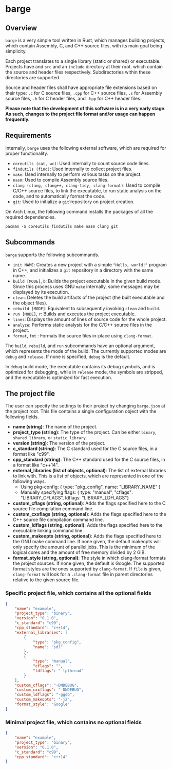 # barge

## Overview

`barge` is a very simple tool written in Rust, which manages building projects,
which contain Assembly, C, and C++ source files, with its main goal being
simplicity.

Each project translates to a single library (static or shared) or executable.
Projects have and `src` and an `include` directory at their root. which contain
the source and header files respectively. Subdirectories within these
directories are supported.

Source and header files shall have appropriate file extensions based on their
type: `.c` for C source files, `.cpp` for C++ source files, `.s` for Assembly
source files, `.h` for C header files, and `.hpp` for C++ header files.

**Please note that the development of this software is in a very early stage.
As such, changes to the project file format and/or usage can happen
frequently.**

## Requirements

Internally, `barge` uses the following external software, which are required
for proper functionality.

- `coreutils (cat, wc)`: Used internally to count source code lines.
- `findutils (find)`: Used internally to collect project files.
- `make`: Used internally to perform various tasks on the project.
- `nasm`: Used to compile Assembly source files.
- `clang (clang, clang++, clang-tidy, clang-format)`: Used to compile C/C++
  source files, to link the executable, to run static analysis on the code, and
  to automatically format the code.
- `git`: Used to initialize a `git`˙repository on project creation.

On Arch Linux, the following command installs the packages of all the required
dependencies.

`pacman -S coreutils findutils make nasm clang git`

## Subcommands

`barge` supports the following subcommands.

- `init NAME`: Creates a new project with a simple `"Hello, world!"` program
  in C++, and initializes a `git` repository in a directory with the same name.
- `build [MODE]`, `b`: Builds the project executable in the given build mode. Since
  this process uses GNU `make` internally, some messages may be displayed by
  its execution.
- `clean`: Deletes the build artifacts of the project (the built executable and
  the object files).
- `rebuild [MODE]`: Equivalent to subsequently invoking `clean` and `build`.
- `run [MODE]`, `r`: Builds and executes the project executable.
- `lines`: Displays the amount of lines of source code for the whole project.
- `analyze`: Performs static analysis for the C/C++ source files in the project.
- `format`, `fmt` : Formats the source files in-place using `clang-format`.

The `build`, `rebuild`, and `run` subcommands have an optional argument, which
represents the mode of the build. The currently supported modes are `debug` and
`release`. If none is specified, `debug` is the default.

In `debug` build mode, the executable contains its debug symbols, and is
optimized for debugging, while in `release` mode, the symbols are stripped, and
the executable is optimized for fast execution.

## The project file

The user can specify the settings to their project by changing `barge.json` at
the project root. This file contains a single configuration object with the
following fields.

- **name (string)**:
  The name of the project.
- **project_type (string)**:
  The type of the project. Can be either `binary`, `shared_library`, or `static_library`.
- **version (string)**:
  The version of the project.
- **c_standard (string)**:
  The C standard used for the C source files, in a format like "c99".
- **cpp_standard (string)**:
  The C++ standard used for the C source files, in a format like "c++14".
- **external_libraries (list of objects, optional)**:
  The list of external libraries to link with. This is a list of objects, which
  are represented in one of the following ways.
  - Using pkg-config: { type: "pkg_config", name: "LIBRARY_NAME" }
  - Manually specifying flags: { type: "manual", "cflags": "LIBRARY_CFLAGS", ldflags: "LIBRARY_LDFLAGS"}
- **custom_cflags (string, optional)**:
  Adds the flags specified here to the C source file compilation command line.
- **custom_cxxflags (string, optional)**:
  Adds the flags specified here to the C++ source file compilation command line.
- **custom_ldflags (string, optional)**:
  Adds the flags specified here to the executable linking command line.
- **custom_makeopts (string, optional)**:
  Adds the flags specified here to the GNU make command line. If none given, the default makeopts
  will only specify the amount of parallel jobs. This is the minimum of the logical cores and the
  amount of free memory divided by 2 GiB.
- **format_style (string, optional)**:
  The style in which clang-format formats the project sources. If none given, the default is Google.
  The supported format styles are the ones supported by `clang-format`. If `file` is given,
  `clang-format` will look for a `.clang-format` file in parent directories relative to the given
  source file.

### Specific project file, which contains all the optional fields

```json
{
    "name": "example",
    "project_type": "binary",
    "version": "0.1.0",
    "c_standard": "c99",
    "cpp_standard": "c++14",
    "external_libraries": [
        {
            "type": "pkg_config",
            "name": "sdl"
        },
        {
            "type": "manual",
            "cflags": "",
            "ldflags": "-lpthread"
        }
    ],
    "custom_cflags": "-DNDEBUG",
    "custom_cxxflags": "-DNDEBUG",
    "custom_ldflags": "-ggdb",
    "custom_makeopts": "-j2",
    "format_style": "Google"
}
```

### Minimal project file, which contains no optional fields

```json
{
    "name": "example",
    "project_type": "binary",
    "version": "0.1.0",
    "c_standard": "c99",
    "cpp_standard": "c++14"
}
```

